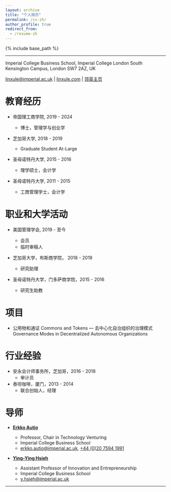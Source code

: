 ```yaml
---
layout: archive
title: "个人简历"
permalink: /cv-zh/
author_profile: true
redirect_from:
  - /resume-zh
---
```


{% include base_path %}

---
Imperial College Business School, Imperial College London
South Kensington Campus, London SW7 2AZ, UK

[linxule@imperial.ac.uk](mailto:linxule@imperial.ac.uk) |  [linxule.com](https://linxule.com/) |  [领英主页](https://www.linkedin.com/in/linxule/?locale=zh_CN)

# 教育经历

* 帝国理工商学院, 2019 - 2024
  * 博士，管理学与创业学

* 芝加哥大学, 2018 - 2019
  * Graduate Student At-Large

* 圣母诺特丹大学, 2015 - 2016
  * 理学硕士，会计学

* 圣母诺特丹大学, 2011 - 2015
  * 工商管理学士，会计学

# 职业和大学活动

* 美国管理学会, 2019 - 至今
	* 会员
	* 临时审稿人

* 芝加哥大学，布斯商学院， 2018 - 2019
	* 研究助理

* 圣母诺特丹大学，门多萨商学院，2015 - 2016
	* 研究生助教


项目
====
- 公用物和通证 Commons and Tokens — 去中心化自治组织的治理模式 Governance Modes in Decentralized Autonomous Organizations

# 行业经验

* 安永会计师事务所，芝加哥，2016 - 2018
  * 审计员
* 泰坦咖啡，厦门，2013 - 2014
  * 联合创始人，经理


# 导师

* **[Erkko Autio](https://www.imperial.ac.uk/people/erkko.autio)**
	* Professor, Chair in Technology Venturing
	* Imperial College Business School
	* [erkko.autio@imperial.ac.uk](mailto:erkko.autio@imperial.ac.uk), [+44 (0)20 7594 1991](tel:44(0)2075941991)

* **[Ying-Ying Hsieh](https://www.imperial.ac.uk/people/y.hsieh)**
	* Assistant Professor of Innovation and Entrepreneurship
	* Imperial College Business School
	* [y.hsieh@imperial.ac.uk](mailto:y.hsieh@imperial.ac.uk)


----------------------------
